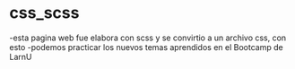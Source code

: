 # css_scss

-esta pagina web fue elabora con scss y se convirtio a un archivo css, con esto 
-podemos practicar los nuevos temas aprendidos en el Bootcamp de LarnU
